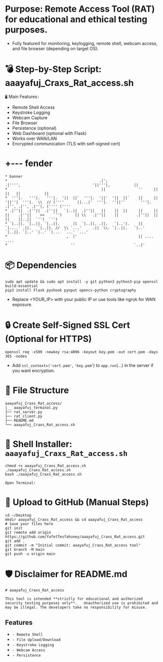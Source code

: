 # Purpose: Remote Access Tool (RAT) for educational and ethical testing purposes. 
* Fully featured for monitoring, keylogging, remote shell, webcam access, and file browser (depending on target OS).

# 💣 Step-by-Step Script: aaayafuj_Craxs_Rat_access.sh
`🖥️` Main Features`:`
* Remote Shell Access
* Keystroke Logging
* Webcam Capture
* File Browser
* Persistence (optional)
* Web Dashboard (optional with Flask)
* Works over WAN/LAN
* Encrypted communication (TLS with self-signed cert)

 # +--- fender
    * banner
    *                                          .|';                    .|'''',                                 '||'''|,           ||                                               
    *                                           ||               ''     ||                                       ||   ||           ||                                               
    *  '''|.   '''|.   '''|.  '||  ||`  '''|.  '||'  '||  ||`    ||     ||      '||''|  '''|.  \\  // (''''      ||...|'  '''|.  ''||''       '''|.  .|'', .|'', .|''|, ('''' ('''' 
    * .|''||  .|''||  .|''||   `|..||  .|''||   ||    ||  ||     ||     ||       ||    .|''||    ><    `'')      || \\   .|''||    ||        .|''||  ||    ||    ||..||  `'')  `'') 
    * `|..||. `|..||. `|..||.      ||  `|..||. .||.   `|..'|.    ||     `|....' .||.   `|..||. //  \\ `...'     .||  \\. `|..||.   `|..'     `|..||. `|..' `|..' `|...  `...' `...' 
    *                           ,  |'                            || ....                                    ....                                                             
    *                             ''                           `..|'       
# 📦 Dependencies
    sudo apt update && sudo apt install -y git python3 python3-pip openssl build-essential
    pip3 install Flask pyxhook pynput opencv-python cryptography

* Replace <YOUR_IP> with your public IP or use tools like ngrok for WAN exposure.

# 🔒 Create Self-Signed SSL Cert (Optional for HTTPS)
    openssl req -x509 -newkey rsa:4096 -keyout key.pem -out cert.pem -days 365 -nodes
* Add `ssl_context=('cert.pem'`, `'key.pem`') to `app.run`(...) in the server if you want encryption.

# 📁 File Structure
    aaayafuj_Craxs_Rat_access/
    |__ aaayafuj_terminal.py
    ├── rat_server.py
    ├── rat_client.py
    ├── README.md
    └── aaayafuj_Craxs_Rat_access.sh



# 📜 Shell Installer: `aaayafuj_Craxs_Rat_access.sh`
    chmod +x aaayafuj_Craxs_Rat_access.sh
    ./aaayafuj_Craxs_Rat_access.sh
    bash ./aaayafuj_Craxs_Rat_access.sh
    
`Open Terminal:`
# 🚀 Upload to GitHub (Manual Steps)
    cd ~/Desktop
    mkdir aaayafuj_Craxs_Rat_access && cd aaayafuj_Craxs_Rat_access
    # Save your files here
    git init
    git remote add origin https://github.com/YafetTesfahuney/aaayafuj_Craxs_Rat_access.git
    git add .
    git commit -m "Initial commit: aaayafuj_Craxs_Rat_access tool"
    git branch -M main
    git push -u origin main
# 🛡️ Disclaimer for README.md
    # aaayafuj_Craxs_Rat_access

`This tool is intended **strictly for educational and authorized security testing purposes only**.  
Unauthorized use is prohibited and may be illegal. The developers take no responsibility for misuse.`

## Features
* `- Remote Shell`
* `- File Upload/Download`
* `- Keystroke Logging`
* `- Webcam Access`
* `- Persistence`
    
